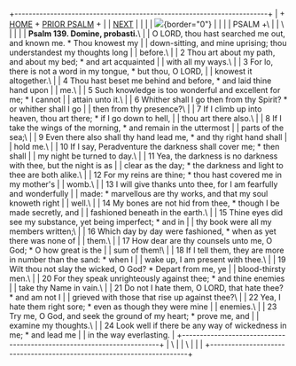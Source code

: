 +-----------------------------------------------------------------------+
| \+ [HOME](../index.html) + [PRIOR PSALM](Ps138.html) +                |
| [NEXT](Ps140.html)                                                    |
|                                                                       |
| ![](http://stats.superstats.com/b/ss/DAVIDMCMANNES/1){border="0"}     |
|                                                                       |
| PSALM +\                                                              |
| \                                                                     |
|                                                                       |
| **Psalm 139. Domine, probasti.**\                                     |
| O LORD, thou hast searched me out, and known me. \* Thou knowest my   |
| down-sitting, and mine uprising; thou understandest my thoughts long  |
| before.\                                                              |
| 2 Thou art about my path, and about my bed; \* and art acquainted     |
| with all my ways.\                                                    |
| 3 For lo, there is not a word in my tongue, \* but thou, O LORD,      |
| knowest it altogether.\                                               |
| 4 Thou hast beset me behind and before, \* and laid thine hand upon   |
| me.\                                                                  |
| 5 Such knowledge is too wonderful and excellent for me; \* I cannot   |
| attain unto it.\                                                      |
| 6 Whither shall I go then from thy Spirit? \* or whither shall I go   |
| then from thy presence?\                                              |
| 7 If I climb up into heaven, thou art there; \* if I go down to hell, |
| thou art there also.\                                                 |
| 8 If I take the wings of the morning, \* and remain in the uttermost  |
| parts of the sea;\                                                    |
| 9 Even there also shall thy hand lead me, \* and thy right hand shall |
| hold me.\                                                             |
| 10 If I say, Peradventure the darkness shall cover me; \* then shall  |
| my night be turned to day.\                                           |
| 11 Yea, the darkness is no darkness with thee, but the night is as    |
| clear as the day; \* the darkness and light to thee are both alike.\  |
| 12 For my reins are thine; \* thou hast covered me in my mother\'s    |
| womb.\                                                                |
| 13 I will give thanks unto thee, for I am fearfully and wonderfully   |
| made: \* marvellous are thy works, and that my soul knoweth right     |
| well.\                                                                |
| 14 My bones are not hid from thee, \* though I be made secretly, and  |
| fashioned beneath in the earth.\                                      |
| 15 Thine eyes did see my substance, yet being imperfect; \* and in    |
| thy book were all my members written;\                                |
| 16 Which day by day were fashioned, \* when as yet there was none of  |
| them.\                                                                |
| 17 How dear are thy counsels unto me, O God; \* O how great is the    |
| sum of them!\                                                         |
| 18 If I tell them, they are more in number than the sand: \* when I   |
| wake up, I am present with thee.\                                     |
| 19 Wilt thou not slay the wicked, O God? \* Depart from me, ye        |
| blood-thirsty men.\                                                   |
| 20 For they speak unrighteously against thee; \* and thine enemies    |
| take thy Name in vain.\                                               |
| 21 Do not I hate them, O LORD, that hate thee? \* and am not I        |
| grieved with those that rise up against thee?\                        |
| 22 Yea, I hate them right sore; \* even as though they were mine      |
| enemies.\                                                             |
| 23 Try me, O God, and seek the ground of my heart; \* prove me, and   |
| examine my thoughts.\                                                 |
| 24 Look well if there be any way of wickedness in me; \* and lead me  |
| in the way everlasting.                                               |
+-----------------------------------------------------------------------+
| \                                                                     |
| \                                                                     |
| [](http://www.episcopalnet.org/DBS/DOR.html)                          |
+-----------------------------------------------------------------------+
